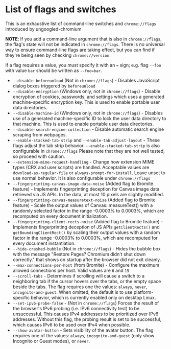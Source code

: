 # List of flags and switches

This is an exhaustive list of command-line switches and `chrome://flags` introduced by ungoogled-chromium

**NOTE**: If you add a command-line argument that is also in `chrome://flags`, the flag's state will not be indicated in `chrome://flags`. There is no universal way to ensure command-line flags are taking effect, but you can find if they're being seen by checking `chrome://version`.

If a flag requires a value, you must specify it with an `=` sign; e.g. flag `--foo` with value `bar` should be written as `--foo=bar`.

* `--disable-beforeunload` (Not in `chrome://flags`) - Disables JavaScript dialog boxes triggered by `beforeunload`
* `--disable-encryption` (Windows only, not in `chrome://flags`) - Disable encryption of cookies, passwords, and settings which uses a generated machine-specific encryption key. This is used to enable portable user data directories.
* `--disable-machine-id` (Windows only, not in `chrome://flags`) - Disables use of a generated machine-specific ID to lock the user data directory to that machine. This is used to enable portable user data directories.
* `--disable-search-engine-collection` - Disable automatic search engine scraping from webpages.
* `--enable-stacked-tab-strip` and `--enable-tab-adjust-layout` - These flags adjust the tab strip behavior. `--enable-stacked-tab-strip` is also configurable in `chrome://flags` Please note that they are not well tested, so proceed with caution.
* `--extension-mime-request-handling` - Change how extension MIME types (CRX and user scripts) are handled. Acceptable values are `download-as-regular-file` or `always-prompt-for-install`. Leave unset to use normal behavior. It is also configurable under `chrome://flags`
* `--fingerprinting-canvas-image-data-noise` (Added flag to Bromite feature) - Implements fingerprinting deception for Canvas image data retrieved via JS APIs. In the data, at most 10 pixels are slightly modified.
* `--fingerprinting-canvas-measuretext-noise` (Added flag to Bromite feature) - Scale the output values of Canvas::measureText() with a randomly selected factor in the range -0.0003% to 0.0003%, which are recomputed on every document initialization.
* `--fingerprinting-client-rects-noise` (Added flag to Bromite feature) - Implements fingerprinting deception of JS APIs `getClientRects()` and `getBoundingClientRect()` by scaling their output values with a random factor in the range -0.0003% to 0.0003%, which are recomputed for every document instantiation.
* `--hide-crashed-bubble` (Not in `chrome://flags`) - Hides the bubble box with the message "Restore Pages? Chromium didn't shut down correctly." that shows on startup after the browser did not exit cleanly.
* `--max-connections-per-host` (from Bromite) - Configure the maximum allowed connections per host. Valid values are `6` and `15`
* `--scroll-tabs` - Determines if scrolling will cause a switch to a neighboring tab if the cursor hovers over the tabs, or the empty space beside the tabs. The flag requires one the values: `always`, `never`, `incognito-and-guest`. When omitted, the default is to use platform-specific behavior, which is currently enabled only on desktop Linux.
* `--set-ipv6-probe-false` - (Not in `chrome://flags`) Forces the result of the browser's IPv6 probing (i.e. IPv6 connectivity test) to be unsuccessful. This causes IPv4 addresses to be prioritized over IPv6 addresses. Without this flag, the probing result is set to be successful, which causes IPv6 to be used over IPv4 when possible.
* `--show-avatar-button` - Sets visibility of the avatar button. The flag requires one of the values: `always`, `incognito-and-guest` (only show Incognito or Guest modes), or `never`.
